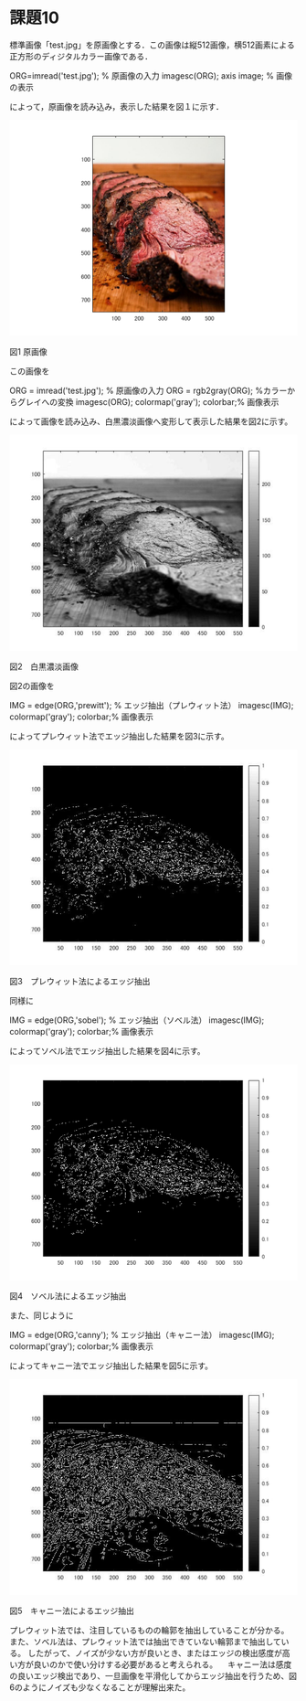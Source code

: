 # 課題10
標準画像「test.jpg」を原画像とする．この画像は縦512画像，横512画素による正方形のディジタルカラー画像である．

ORG=imread('test.jpg'); % 原画像の入力
imagesc(ORG); axis image; % 画像の表示

によって，原画像を読み込み，表示した結果を図１に示す．

![原画像](https://github.com/KentarouYamauchi/ec3IPT/blob/master/image/11.png)

図1 原画像

この画像を

ORG = imread('test.jpg'); % 原画像の入力
ORG = rgb2gray(ORG); %カラーからグレイへの変換
imagesc(ORG); colormap('gray'); colorbar;% 画像表示

によって画像を読み込み、白黒濃淡画像へ変形して表示した結果を図2に示す。

![原画像](https://github.com/KentarouYamauchi/ec3IPT/blob/master/image/100.jpg)

図2　白黒濃淡画像

図2の画像を

IMG = edge(ORG,'prewitt'); % エッジ抽出（プレウィット法）
imagesc(IMG); colormap('gray'); colorbar;% 画像表示

によってプレウィット法でエッジ抽出した結果を図3に示す。

![原画像](https://github.com/KentarouYamauchi/ec3IPT/blob/master/image/101.jpg)

図3　プレウィット法によるエッジ抽出

同様に

IMG = edge(ORG,'sobel'); % エッジ抽出（ソベル法）
imagesc(IMG); colormap('gray'); colorbar;% 画像表示

によってソベル法でエッジ抽出した結果を図4に示す。

![原画像](https://github.com/KentarouYamauchi/ec3IPT/blob/master/image/103.png)

図4　ソベル法によるエッジ抽出

また、同じように

IMG = edge(ORG,'canny'); % エッジ抽出（キャニー法）
imagesc(IMG); colormap('gray'); colorbar;% 画像表示

によってキャニー法でエッジ抽出した結果を図5に示す。

![原画像](https://github.com/KentarouYamauchi/ec3IPT/blob/master/image/104.jpg)

図5　キャニー法によるエッジ抽出

プレウィット法では、注目しているものの輪郭を抽出していることが分かる。
また、ソベル法は、プレウィット法では抽出できていない輪郭まで抽出している。
したがって、ノイズが少ない方が良いとき、またはエッジの検出感度が高い方が良いのかで使い分けする必要があると考えられる。
　キャニー法は感度の良いエッジ検出であり、一旦画像を平滑化してからエッジ抽出を行うため、図6のようにノイズも少なくなることが理解出来た。
